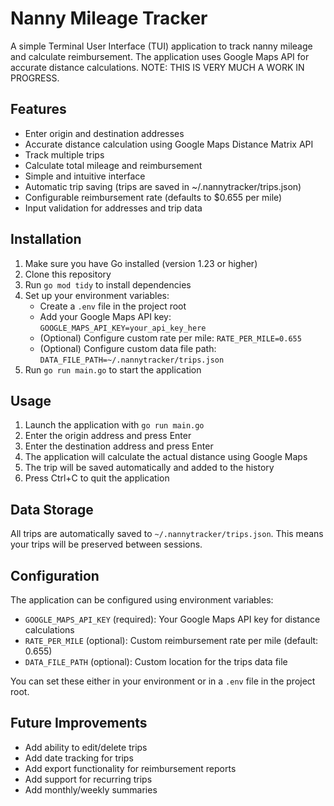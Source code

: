 # Nanny Mileage Tracker

A simple Terminal User Interface (TUI) application to track nanny mileage and calculate reimbursement. The application uses Google Maps API for accurate distance calculations. NOTE: THIS IS VERY MUCH A WORK IN PROGRESS.

## Features

- Enter origin and destination addresses
- Accurate distance calculation using Google Maps Distance Matrix API
- Track multiple trips
- Calculate total mileage and reimbursement
- Simple and intuitive interface
- Automatic trip saving (trips are saved in ~/.nannytracker/trips.json)
- Configurable reimbursement rate (defaults to $0.655 per mile)
- Input validation for addresses and trip data

## Installation

1. Make sure you have Go installed (version 1.23 or higher)
2. Clone this repository
3. Run `go mod tidy` to install dependencies
4. Set up your environment variables:
   - Create a `.env` file in the project root
   - Add your Google Maps API key: `GOOGLE_MAPS_API_KEY=your_api_key_here`
   - (Optional) Configure custom rate per mile: `RATE_PER_MILE=0.655`
   - (Optional) Configure custom data file path: `DATA_FILE_PATH=~/.nannytracker/trips.json`
5. Run `go run main.go` to start the application

## Usage

1. Launch the application with `go run main.go`
2. Enter the origin address and press Enter
3. Enter the destination address and press Enter
4. The application will calculate the actual distance using Google Maps
5. The trip will be saved automatically and added to the history
6. Press Ctrl+C to quit the application

## Data Storage

All trips are automatically saved to `~/.nannytracker/trips.json`. This means your trips will be preserved between sessions.

## Configuration

The application can be configured using environment variables:

- `GOOGLE_MAPS_API_KEY` (required): Your Google Maps API key for distance calculations
- `RATE_PER_MILE` (optional): Custom reimbursement rate per mile (default: 0.655)
- `DATA_FILE_PATH` (optional): Custom location for the trips data file

You can set these either in your environment or in a `.env` file in the project root.

## Future Improvements

- Add ability to edit/delete trips
- Add date tracking for trips
- Add export functionality for reimbursement reports
- Add support for recurring trips
- Add monthly/weekly summaries 